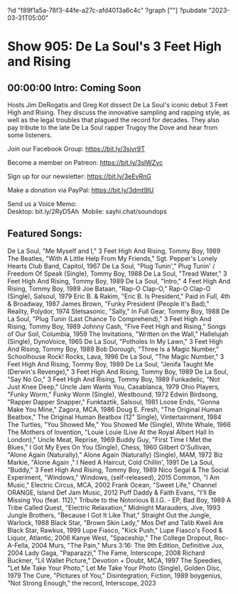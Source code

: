 ?id "f89f1a5a-78f3-44fe-a27c-afd4013a6c4c"
?graph [""]
?pubdate "2023-03-31T05:00"

# Show 905: De La Soul's 3 Feet High and Rising



## 00:00:00 Intro: Coming Soon

Hosts Jim DeRogatis and Greg Kot dissect De La Soul's iconic debut 3 Feet High and Rising. They discuss the innovative sampling and rapping style, as well as the legal troubles that plagued the record for decades. They also pay tribute to the late De La Soul rapper Trugoy the Dove and hear from some listeners.



Join our Facebook Group: https://bit.ly/3sivr9T

Become a member on Patreon: https://bit.ly/3slWZvc

Sign up for our newsletter: https://bit.ly/3eEvRnG

Make a donation via PayPal: https://bit.ly/3dmt9lU

Send us a Voice Memo: Desktop: bit.ly/2RyD5Ah  Mobile: sayhi.chat/soundops



## Featured Songs:

De La Soul, "Me Myself and I," 3 Feet High And Rising, Tommy Boy, 1989
The Beatles, "With A Little Help From My Friends," Sgt. Pepper's Lonely Hearts Club Band, Capitol, 1967
De La Soul, "Plug Tunin'," Plug Tunin' / Freedom Of Speak (Single), Tommy Boy, 1988
De La Soul, "Tread Water," 3 Feet High And Rising, Tommy Boy, 1989
De La Soul, "Intro," 4 Feet High And Rising, Tommy Boy, 1989
Joe Bataan, "Rap-O Clap-O," Rap-O Clap-O (Single), Salsoul, 1979
Eric B. & Rakim, "Eric B. Is President," Paid in Full, 4th & Broadway, 1987
James Brown, "Funky President (People It's Bad)," Reality, Polydor, 1974
Stetsasonic, "Sally," In Full Gear, Tommy Boy, 1988
De La Soul, "Plug Tunin (Last Chance To Comprehend)," 3 Feet High And Rising, Tommy Boy, 1989
Johnny Cash, "Five Feet High and Rising," Songs of Our Soil, Columbia, 1959
The Invitations, "Written on the Wall," Hallelujah (Single), DynoVoice, 1965
De La Soul, "Potholes In My Lawn," 3 Feet High And Rising, Tommy Boy, 1989
Bob Dorough, "Three Is a Magic Number," Schoolhouse Rock! Rocks, Lava, 1996
De La Soul, "The Magic Number," 3 Feet High And Rising, Tommy Boy, 1989
De La Soul, "Jenifa Taught Me (Derwin's Revenge)," 3 Feet High And Rising, Tommy Boy, 1989
De La Soul, "Say No Go," 3 Feet High And Rising, Tommy Boy, 1989
Funkadelic, "Not Just Knee Deep," Uncle Jam Wants You, Casablanca, 1979
Ohio Players, "Funky Worm," Funky Worm (Single), Westbound, 1972
Edwin Birdsong, "Rapper Dapper Snapper," Funktaztik, Salsoul, 1981
Loose Ends, "Gonna Make You Mine," Zagora, MCA, 1986
Doug E. Fresh, "The Original Human Beatbox," The Original Human Beatbox (12" Single), Vintertainment, 1984
The Turtles, "You Showed Me," You Showed Me (Single), White Whale, 1966
The Mothers of Invention, "Louie Louie (Live At the Royal Albert Hall In London)," Uncle Meat, Reprise, 1969
Buddy Guy, "First Time I Met the Blues," I Got My Eyes On You (Single), Chess, 1960
Gilbert O'Sullivan, "Alone Again (Naturally)," Alone Again (Naturally) (Single), MAM, 1972
Biz Markie, "Alone Again ," I Need A Haircut, Cold Chillin', 1991
De La Soul, "Buddy," 3 Feet High And Rising, Tommy Boy, 1989
Nico Segal & The Social Experiment, "Windows," Windows, (self-released), 2015
Common, "I Am Music," Electric Circus, MCA, 2002
Frank Ocean, "Sweet Life," Channel ORANGE, Island Def Jam Music, 2012
Puff Daddy & Faith Evans, "I'll Be Missing You (feat. 112)," Tribute to the Notorious B.I.G. - EP, Bad Boy, 1989
A Tribe Called Quest, "Electric Relaxation," Midnight Marauders, Jive, 1993
Jungle Brothers, "Because I Got It Like That," Straight Out the Jungle, Warlock, 1988
Black Star, "Brown Skin Lady," Mos Def and Talib Kweli Are Black Star, Rawkus, 1999
Lupe Fiasco, "Kick Push," Lupe Fiasco's Food & Liquor, Atlantic, 2006
Kanye West, "Spaceship," The College Dropout, Roc-A-Fella, 2004
Murs, "The Pain," Murs 3:16: The 9th Edition, Definitive Jux, 2004
Lady Gaga, "Paparazzi," The Fame, Interscope, 2008
Richard Buckner, "Lil Wallet Picture," Devotion + Doubt, MCA, 1997
The Speedies, "Let Me Take Your Photo," Let Me Take Your Photo (Single), Golden Disc, 1979
The Cure, "Pictures of You," Disintegration, Fiction, 1989
boygenius, "Not Strong Enough," the record, Interscope, 2023
